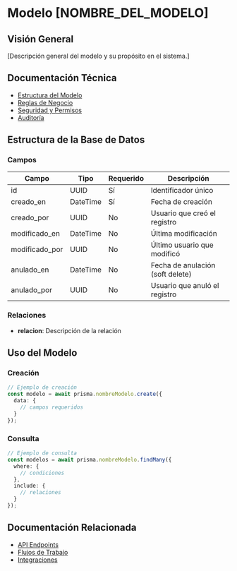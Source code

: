 # Modelo [NOMBRE_DEL_MODELO]

## Visión General

[Descripción general del modelo y su propósito en el sistema.]

## Documentación Técnica

- [Estructura del Modelo](./_generated/[nombre_modelo].md)
- [Reglas de Negocio](./reglas_negocio.md)
- [Seguridad y Permisos](./seguridad.md)
- [Auditoría](./auditoria.md)

## Estructura de la Base de Datos

### Campos

| Campo | Tipo | Requerido | Descripción |
|-------|------|-----------|-------------|
| id | UUID | Sí | Identificador único |
| creado_en | DateTime | Sí | Fecha de creación |
| creado_por | UUID | No | Usuario que creó el registro |
| modificado_en | DateTime | No | Última modificación |
| modificado_por | UUID | No | Último usuario que modificó |
| anulado_en | DateTime | No | Fecha de anulación (soft delete) |
| anulado_por | UUID | No | Usuario que anuló el registro |

### Relaciones

- **relacion**: Descripción de la relación

## Uso del Modelo

### Creación

```typescript
// Ejemplo de creación
const modelo = await prisma.nombreModelo.create({
  data: {
    // campos requeridos
  }
});
```

### Consulta

```typescript
// Ejemplo de consulta
const modelos = await prisma.nombreModelo.findMany({
  where: {
    // condiciones
  },
  include: {
    // relaciones
  }
});
```

## Documentación Relacionada

- [API Endpoints](./endpoints/)
- [Flujos de Trabajo](./flujos/)
- [Integraciones](./integraciones/)
